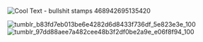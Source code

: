 ![Cool Text - bullshit stamps 468942695135420](https://github.com/user-attachments/assets/37cbbe7d-b423-4ff0-8b6e-ced36a95b3b9)


![tumblr_b83fd7eb013be6e4282d6d8433f736df_5e823e3e_100](https://github.com/user-attachments/assets/e590f5b0-54bb-4507-83bb-62270d04c0d6) ![tumblr_97dd88aee7a482cee48b3f2df0be2a9e_e06f8f94_100](https://github.com/user-attachments/assets/33954603-74bc-446e-9c16-5dc4c6dfb2cd)

